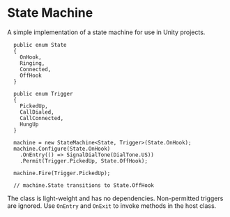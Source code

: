 # State Machine

A simple implementation of a state machine for use in Unity projects.

```
  public enum State
  {
    OnHook,
    Ringing,
    Connected,
    OffHook
  }

  public enum Trigger
  {
    PickedUp,
    CallDialed,
    CallConnected,
    HungUp
  }

  machine = new StateMachine<State, Trigger>(State.OnHook);
  machine.Configure(State.OnHook)
    .OnEntry(() => SignalDialTone(DialTone.US))
    .Permit(Trigger.PickedUp, State.OffHook);

  machine.Fire(Trigger.PickedUp);

  // machine.State transitions to State.OffHook
```

The class is light-weight and has no dependencies. Non-permitted triggers are ignored. Use `OnEntry` and `OnExit` to invoke methods in the host class.
